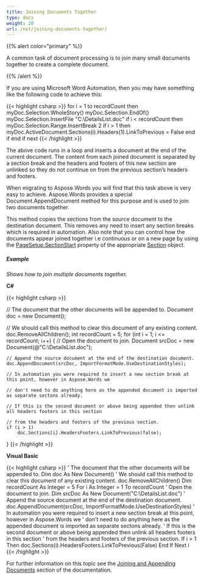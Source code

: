 ```yaml
---
title: Joining Documents Together
type: docs
weight: 20
url: /net/joining-documents-together/
---
```


{{% alert color="primary" %}} 

A common task of document processing is to join many small documents together to create a complete document.

{{% /alert %}} 

If you are using Microsoft Word Automation, then you may have something like the following code to achieve this:

{{< highlight csharp >}}
for i = 1 to recordCount then
   myDoc.Selection.WholeStory()
   myDoc.Selection.EndOf()
   myDoc.Selection.InsertFile "C:\DetailsList.doc"
   if i < recordCount then
      myDoc.Selection.Range.InsertBreak 2
      if i > 1 then
         myDoc.ActiveDocument.Sections(i).Headers(1).LinkToPrevious = False
      end if
   end if
next
{{< /highlight >}}

The above code runs in a loop and inserts a document at the end of the current document. The content from each joined document is separated by a section break and the headers and footers of this new section are unlinked so they do not continue on from the previous section’s headers and footers.

When migrating to Aspose.Words you will find that this task above is very easy to achieve. Aspose.Words provides a special Document.AppendDocument method for this purpose and is used to join two documents together.

This method copies the sections from the source document to the destination document. This removes any need to insert any section breaks which is required in automation. Also note that you can control how the documents appear joined together i.e continuous or on a new page by using the [PageSetup.SectionStart](/pages/createpage.action?spaceKey=wordsnet&title=SectionStart+Class&linkCreation=true&fromPageId=2589029) property of the appropriate [Section](/pages/createpage.action?spaceKey=wordsnet&title=Section+Class&linkCreation=true&fromPageId=2589029) object.
##### **Example**
*Shows how to join multiple documents together.*

**C#**

{{< highlight csharp >}}

// The document that the other documents will be appended to.
Document doc = new Document();

// We should call this method to clear this document of any existing content.
doc.RemoveAllChildren();
int recordCount = 5;
for (int i = 1; i <= recordCount; i++)
{
    // Open the document to join.
    Document srcDoc = new Document(@"C:\DetailsList.doc");

    // Append the source document at the end of the destination document.
    doc.AppendDocument(srcDoc, ImportFormatMode.UseDestinationStyles);

    // In automation you were required to insert a new section break at this point, however in Aspose.Words we

    // don't need to do anything here as the appended document is imported as separate sectons already.

    // If this is the second document or above being appended then unlink all headers footers in this section

    // from the headers and footers of the previous section.
    if (i > 1)
        doc.Sections[i].HeadersFooters.LinkToPrevious(false);
}
{{< /highlight >}}

**Visual Basic**

{{< highlight csharp >}}
' The document that the other documents will be appended to.
Dim doc As New Document()
' We should call this method to clear this document of any existing content.
doc.RemoveAllChildren()
Dim recordCount As Integer = 5
For i As Integer = 1 To recordCount
    ' Open the document to join.
    Dim srcDoc As New Document("C:\DetailsList.doc")
    ' Append the source document at the end of the destination document.
    doc.AppendDocument(srcDoc, ImportFormatMode.UseDestinationStyles)
    ' In automation you were required to insert a new section break at this point, however in Aspose.Words we
    ' don't need to do anything here as the appended document is imported as separate sectons already.
    ' If this is the second document or above being appended then unlink all headers footers in this section
    ' from the headers and footers of the previous section.
    If i > 1 Then
        doc.Sections(i).HeadersFooters.LinkToPrevious(False)
    End If
Next i
{{< /highlight >}}

For further information on this topic see the [Joining and Appending Documents](/pages/createpage.action?spaceKey=wordsnet&title=Joining+and+Appending+Documents&linkCreation=true&fromPageId=2589029) section of the documentation.
